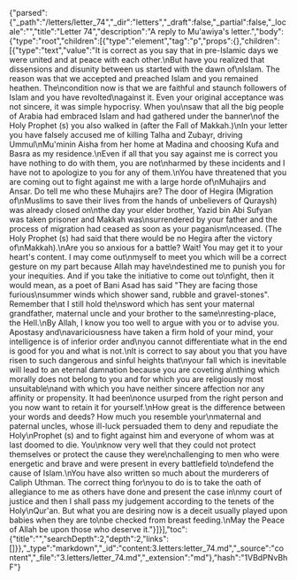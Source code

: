 {"parsed":{"_path":"/letters/letter_74","_dir":"letters","_draft":false,"_partial":false,"_locale":"","title":"Letter 74","description":"A reply to Mu'awiya's letter.","body":{"type":"root","children":[{"type":"element","tag":"p","props":{},"children":[{"type":"text","value":"It is correct as you say that in pre-Islamic days we were united and at peace with each other.\nBut have you realized that dissensions and disunity between us started with the dawn of\nIslam. The reason was that we accepted and preached Islam and you remained heathen. The\ncondition now is that we are faithful and staunch followers of Islam and you have revolted\nagainst it. Even your original acceptance was not sincere, it was simple hypocrisy. When you\nsaw that all the big people of Arabia had embraced Islam and had gathered under the banner\nof the Holy Prophet (s) you also walked in (after the Fall of Makkah.)\nIn your letter you have falsely accused me of killing Talha and Zubayr, driving Ummul\nMu'minin Aisha from her home at Madina and choosing Kufa and Basra as my residence.\nEven if all that you say against me is correct you have nothing to do with them, you are not\nharmed by these incidents and I have not to apologize to you for any of them.\nYou have threatened that you are coming out to fight against me with a large horde of\nMuhajirs and Ansar. Do tell me who these Muhajirs are? The door of Hegira (Migration of\nMuslims to save their lives from the hands of unbelievers of Quraysh) was already closed on\nthe day your elder brother, Yazid bin Abi Sufyan was taken prisoner and Makkah was\nsurrendered by your father and the process of migration had ceased as soon as your paganism\nceased. (The Holy Prophet (s) had said that there would be no Hegira after the victory of\nMakkah).\nAre you so anxious for a battle? Wait! You may get it to your heart's content. I may come out\nmyself to meet you which will be a correct gesture on my part because Allah may have\ndestined me to punish you for your inequities. And if you take the initiative to come out to\nfight, then it would mean, as a poet of Bani Asad has said \"They are facing those furious\nsummer winds which shower sand, rubble and gravel-stones\". Remember that I still hold the\nsword which has sent your maternal grandfather, maternal uncle and your brother to the same\nresting-place, the Hell.\nBy Allah, I know you too well to argue with you or to advise you. Apostasy and\navariciousness have taken a firm hold of your mind, your intelligence is of inferior order and\nyou cannot differentiate what in the end is good for you and what is not.\nIt is correct to say about you that you have risen to such dangerous and sinful heights that\nyour fall which is inevitable will lead to an eternal damnation because you are coveting a\nthing which morally does not belong to you and for which you are religiously most unsuitable\nand with which you have neither sincere affection nor any affinity or propensity. It had been\nonce usurped from the right person and you now want to retain it for yourself.\nHow great is the difference between your words and deeds? How much you resemble your\nmaternal and paternal uncles, whose ill-luck persuaded them to deny and repudiate the Holy\nProphet (s) and to fight against him and everyone of whom was at last doomed to die. You\nknow very well that they could not protect themselves or protect the cause they were\nchallenging to men who were energetic and brave and were present in every battlefield to\ndefend the cause of Islam.\nYou have also written so much about the murderers of Caliph Uthman. The correct thing for\nyou to do is to take the oath of allegiance to me as others have done and present the case in\nmy court of justice and then I shall pass my judgement according to the tenets of the Holy\nQur'an. But what you are desiring now is a deceit usually played upon babies when they are to\nbe checked from breast feeding.\nMay the Peace of Allah be upon those who deserve it."}]}],"toc":{"title":"","searchDepth":2,"depth":2,"links":[]}},"_type":"markdown","_id":"content:3.letters:letter_74.md","_source":"content","_file":"3.letters/letter_74.md","_extension":"md"},"hash":"1VBdPNvBhF"}